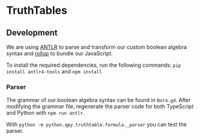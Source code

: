 # TruthTables

## Development

We are using [ANTLR](https://github.com/antlr/antlr4) to parse and transform our custom boolean algebra syntax
and [rollup](https://github.com/rollup/rollup) to bundle our JavaScript.

To install the required dependencies, run the following commands:
```pip install antlr4-tools``` and ```npm install```

### Parser

The grammar of our boolean algebra syntax can be found in `Bora.g4`. After modifying the grammar file, regenerate
the parser code for both TypeScript and Python with `npm run antlr`.

With `python -m python.qpy.truthtable.formula._parser` you can test the parser.
